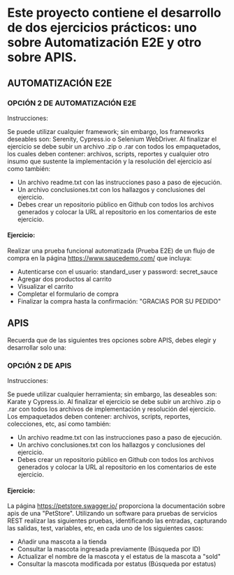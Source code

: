 # Este proyecto contiene el desarrollo de dos ejercicios prácticos: uno sobre Automatización E2E y otro sobre APIS. 

## AUTOMATIZACIÓN E2E 


### OPCIÓN 2 DE AUTOMATIZACIÓN E2E


Instrucciones:


Se puede utilizar cualquier framework; sin embargo, los frameworks deseables son: Serenity, Cypress.io o Selenium WebDriver.
Al finalizar el ejercicio se debe subir un archivo .zip o .rar con todos los empaquetados, los cuales deben contener: archivos, scripts, reportes y cualquier otro insumo que sustente la implementación y la resolución del ejercicio así como también:
- Un archivo readme.txt con las instrucciones paso a paso de ejecución.
- Un archivo conclusiones.txt con los hallazgos y conclusiones del ejercicio.
- Debes crear un repositorio público en Github con todos los archivos generados y colocar la URL al repositorio en los comentarios de este ejercicio.


#### Ejercicio:


Realizar una prueba funcional automatizada (Prueba E2E) de un flujo de compra en la página https://www.saucedemo.com/ que incluya:
- Autenticarse con el usuario: standard_user y password: secret_sauce
- Agregar dos productos al carrito
- Visualizar el carrito
- Completar el formulario de compra
- Finalizar la compra hasta la confirmación: "GRACIAS POR SU PEDIDO"


## APIS
Recuerda que de las siguientes tres opciones sobre APIS, debes elegir y desarrollar solo una:


### OPCIÓN 2 DE APIS


Instrucciones:


Se puede utilizar cualquier herramienta; sin embargo, las deseables son: Karate y Cypress.io.
Al finalizar el ejercicio se debe subir un archivo .zip o .rar con todos los archivos de implementación y resolución del ejercicio. Los empaquetados deben contener: archivos, scripts, reportes, colecciones, etc, así como también:
- Un archivo readme.txt con las instrucciones paso a paso de ejecución.
- Un archivo conclusiones.txt con los hallazgos y conclusiones del ejercicio.
- Debes crear un repositorio público en Github con todos los archivos generados y colocar la URL al repositorio en los comentarios de este ejercicio.


#### Ejercicio:


La página https://petstore.swagger.io/ proporciona la documentación sobre apis de una "PetStore".
Utilizando un software para pruebas de servicios REST realizar las siguientes pruebas, identificando las entradas, capturando las salidas, test, variables, etc, en cada uno de los siguientes casos:

- Añadir una mascota a la tienda
- Consultar la mascota ingresada previamente (Búsqueda por ID)
- Actualizar el nombre de la mascota y el estatus de la mascota a "sold"
- Consultar la mascota modificada por estatus (Búsqueda por estatus)
